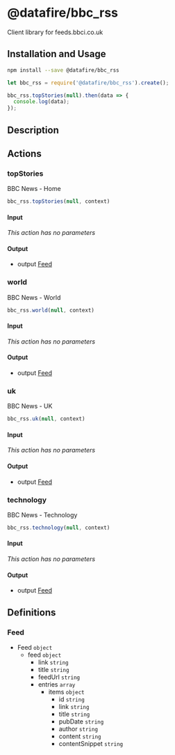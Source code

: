 # @datafire/bbc_rss

Client library for feeds.bbci.co.uk

## Installation and Usage
```bash
npm install --save @datafire/bbc_rss
```
```js
let bbc_rss = require('@datafire/bbc_rss').create();

bbc_rss.topStories(null).then(data => {
  console.log(data);
});
```

## Description



## Actions

### topStories
BBC News - Home


```js
bbc_rss.topStories(null, context)
```

#### Input
*This action has no parameters*

#### Output
* output [Feed](#feed)

### world
BBC News - World


```js
bbc_rss.world(null, context)
```

#### Input
*This action has no parameters*

#### Output
* output [Feed](#feed)

### uk
BBC News - UK


```js
bbc_rss.uk(null, context)
```

#### Input
*This action has no parameters*

#### Output
* output [Feed](#feed)

### technology
BBC News - Technology


```js
bbc_rss.technology(null, context)
```

#### Input
*This action has no parameters*

#### Output
* output [Feed](#feed)



## Definitions

### Feed
* Feed `object`
  * feed `object`
    * link `string`
    * title `string`
    * feedUrl `string`
    * entries `array`
      * items `object`
        * id `string`
        * link `string`
        * title `string`
        * pubDate `string`
        * author `string`
        * content `string`
        * contentSnippet `string`



